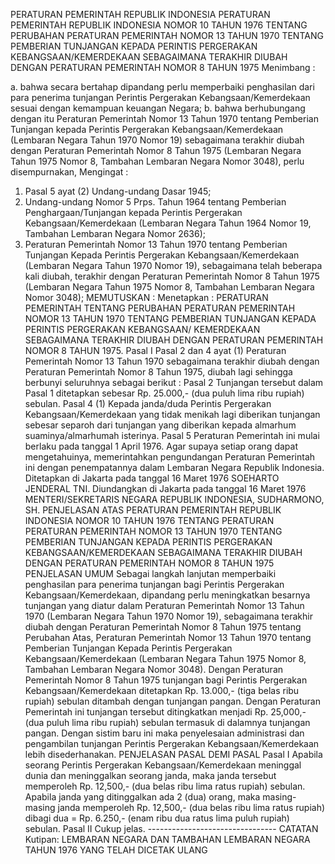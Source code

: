  PERATURAN PEMERINTAH REPUBLIK INDONESIA PERATURAN PEMERINTAH REPUBLIK INDONESIA NOMOR 10 TAHUN 1976 TENTANG PERUBAHAN PERATURAN PEMERINTAH NOMOR 13 TAHUN 1970 TENTANG PEMBERIAN TUNJANGAN KEPADA PERINTIS PERGERAKAN KEBANGSAAN/KEMERDEKAAN SEBAGAIMANA TERAKHIR DIUBAH DENGAN PERATURAN PEMERINTAH NOMOR 8 TAHUN 1975
Menimbang :

a. bahwa secara bertahap dipandang perlu memperbaiki penghasilan dari para penerima tunjangan Perintis Pergerakan Kebangsaan/Kemerdekaan sesuai dengan kemampuan keuangan Negara;
b. bahwa berhubungang dengan itu Peraturan Pemerintah Nomor 13 Tahun 1970 tentang Pemberian Tunjangan kepada Perintis Pergerakan Kebangsaan/Kemerdekaan (Lembaran Negara Tahun 1970 Nomor 19) sebagaimana terakhir diubah dengan Peraturan Pemerintah Nomor 8 Tahun 1975 (Lembaran Negara Tahun 1975 Nomor 8, Tambahan Lembaran Negara Nomor 3048), perlu disempurnakan,
Mengingat :

1. Pasal 5 ayat (2) Undang-undang Dasar 1945;
2. Undang-undang Nomor 5 Prps. Tahun 1964 tentang Pemberian Penghargaan/Tunjangan kepada Perintis Pergerakan Kebangsaan/Kemerdekaan (Lembaran Negara Tahun 1964 Nomor 19, Tambahan Lembaran Negara Nomor 2636);
3. Peraturan Pemerintah Nomor 13 Tahun 1970 tentang Pemberian Tunjangan Kepada Perintis Pergerakan Kebangsaan/Kemerdekaan (Lembaran Negara Tahun 1970 Nomor 19), sebagaimana telah beberapa kali diubah, terakhir dengan Peraturan Pemerintah Nomor 8 Tahun 1975 (Lembaran Negara Tahun 1975 Nomor 8, Tambahan Lembaran Negara Nomor 3048);
MEMUTUSKAN :
 Menetapkan : PERATURAN PEMERINTAH TENTANG PERUBAHAN PERATURAN PEMERINTAH NOMOR 13 TAHUN 1970 TENTANG PEMBERIAN TUNJANGAN KEPADA PERINTIS PERGERAKAN KEBANGSAAN/ KEMERDEKAAN SEBAGAIMANA TERAKHIR DIUBAH DENGAN PERATURAN PEMERINTAH NOMOR 8 TAHUN 1975.
Pasal I
Pasal 2 dan 4 ayat (1) Peraturan Pemerintah Nomor 13 Tahun 1970 sebagaimana terakhir diubah dengan Peraturan Pemerintah Nomor 8 Tahun 1975, diubah lagi sehingga berbunyi seluruhnya sebagai berikut :
Pasal 2
Tunjangan tersebut dalam Pasal 1 ditetapkan sebesar Rp. 25.000,- (dua puluh lima ribu rupiah) sebulan.
Pasal 4
(1) Kepada janda/duda Perintis Pergerakan Kebangsaan/Kemerdekaan yang tidak menikah lagi diberikan tunjangan sebesar separoh dari tunjangan yang diberikan kepada almarhum suaminya/almarhumah isterinya.
Pasal 5
Peraturan Pemerintah ini mulai berlaku pada tanggal 1 April 1976. Agar supaya setiap orang dapat mengetahuinya, memerintahkan pengundangan Peraturan Pemerintah ini dengan penempatannya dalam Lembaran Negara Republik Indonesia. Ditetapkan di Jakarta pada tanggal 16 Maret 1976 SOEHARTO JENDERAL TNI. Diundangkan di Jakarta pada tanggal 16 Maret 1976 MENTERI/SEKRETARIS NEGARA REPUBLIK INDONESIA, SUDHARMONO, SH. PENJELASAN ATAS PERATURAN PEMERINTAH REPUBLIK INDONESIA NOMOR 10 TAHUN 1976 TENTANG PERATURAN PERATURAN PEMERINTAH NOMOR 13 TAHUN 1970 TENTANG PEMBERIAN TUNJANGAN KEPADA PERINTIS PERGERAKAN KEBANGSAAN/KEMERDEKAAN SEBAGAIMANA TERAKHIR DIUBAH DENGAN PERATURAN PEMERINTAH NOMOR 8 TAHUN 1975 PENJELASAN UMUM Sebagai langkah lanjutan memperbaiki penghasilan para penerima tunjangan bagi Perintis Pergerakan Kebangsaan/Kemerdekaan, dipandang perlu meningkatkan besarnya tunjangan yang diatur dalam Peraturan Pemerintah Nomor 13 Tahun 1970 (Lembaran Negara Tahun 1970 Nomor 19), sebagaimana terakhir diubah dengan Peraturan Pemerintah Nomor 8 Tahun 1975 tentang Perubahan Atas, Peraturan Pemerintah Nomor 13 Tahun 1970 tentang Pemberian Tunjangan Kepada Perintis Pergerakan Kebangsaan/Kemerdekaan (Lembaran Negara Tahun 1975 Nomor 8, Tambahan Lembaran Negara Nomor 3048). Dengan Peraturan Pemerintah Nomor 8 Tahun 1975 tunjangan bagi Perintis Pergerakan Kebangsaan/Kemerdekaan ditetapkan Rp. 13.000,- (tiga belas ribu rupiah) sebulan ditambah dengan tunjangan pangan. Dengan Peraturan Pemerintah ini tunjangan tersebut ditingkatkan menjadi Rp. 25,000,- (dua puluh lima ribu rupiah) sebulan termasuk di dalamnya tunjangan pangan. Dengan sistim baru ini maka penyelesaian administrasi dan pengambilan tunjangan Perintis Pergerakan Kebangsaan/Kemerdekaan lebih disederhanakan. PENJELASAN PASAL DEMI PASAL
Pasal I
Apabila seorang Perintis Pergerakan Kebangsaan/Kemerdekaan meninggal dunia dan meninggalkan seorang janda, maka janda tersebut memperoleh Rp. 12,500,- (dua belas ribu lima ratus rupiah) sebulan. Apabila janda yang ditinggalkan ada 2 (dua) orang, maka masing-masing janda memperoleh Rp. 12,500,- (dua belas ribu lima ratus rupiah) dibagi dua = Rp. 6.250,- (enam ribu dua ratus lima puluh rupiah) sebulan.
Pasal II
Cukup jelas. -------------------------------- CATATAN Kutipan: LEMBARAN NEGARA DAN TAMBAHAN LEMBARAN NEGARA TAHUN 1976 YANG TELAH DICETAK ULANG